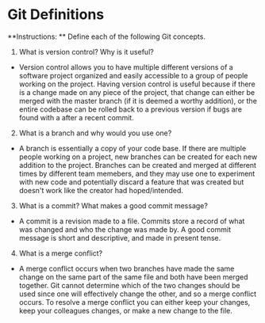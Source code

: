 # Git Definitions

**Instructions: ** Define each of the following Git concepts.

1. What is version control?  Why is it useful?
* Version control allows you to have multiple different versions of a software project organized and easily accessible to a group of people working on the project. Having version control is useful because if there is a change made on any piece of the project, that change can either be merged with the master branch (if it is deemed a worthy addition), or the entire codebase can be rolled back to a previous version if bugs are found with a after a recent commit.
2. What is a branch and why would you use one?
* A branch is essentially a copy of your code base. If there are multiple people working on a project, new branches can be created for each new addition to the project. Branches can be created and merged at different times by different team memebers, and they may use one to experiment with new code and potentially discard a feature that was created but doesn't work like the creator had hoped/intended.
3. What is a commit? What makes a good commit message? 
* A commit is a revision made to a file. Commits store a record of what was changed and who the change was made by. A good commit message is short and descriptive, and made in present tense.
4. What is a merge conflict? 
* A merge conflict occurs when two branches have made the same change on the same part of the same file and both have been merged together. Git cannot determine which of the two changes should be used since one will effectively change the other, and so a merge conflict occurs. To resolve a merge conflict you can either keep your changes, keep your colleagues changes, or make a new change to the file.